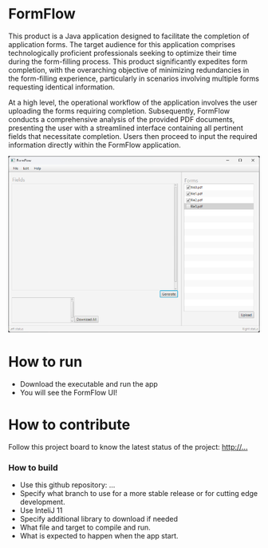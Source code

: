 # FormFlow
This product  is a Java application designed to facilitate the completion of application forms. 
The target audience for this application comprises technologically proficient professionals seeking 
to optimize their time during the form-filling process. This product significantly expedites form completion, 
with the overarching objective of minimizing redundancies in the form-filling experience, particularly in 
scenarios involving multiple forms requesting identical information.

At a high level, the operational workflow of the application involves the user uploading the forms requiring 
completion. Subsequently, FormFlow conducts a comprehensive analysis of the provided PDF documents, presenting 
the user with a streamlined interface containing all pertinent fields that necessitate completion. Users then 
proceed to input the required information directly within the FormFlow application.

![This is a screenshot.](Scrum1.png)
# How to run
- Download the executable and run the app
- You will see the FormFlow UI!

# How to contribute
Follow this project board to know the latest status of the project: [http://...]([http://...])  

### How to build
- Use this github repository: ... 
- Specify what branch to use for a more stable release or for cutting edge development.  
- Use InteliJ 11
- Specify additional library to download if needed 
- What file and target to compile and run. 
- What is expected to happen when the app start. 
